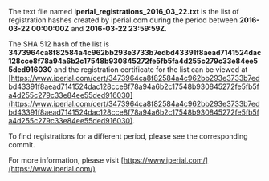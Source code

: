 The text file named **iperial_registrations_2016_03_22.txt** is the list of registration hashes created by iperial.com during the period between **2016-03-22 00:00:00Z** and **2016-03-22 23:59:59Z**.

The SHA 512 hash of the list is **3473964ca8f82584a4c962bb293e3733b7edbd43391f8aead7141524dac128cce8f78a94a6b2c17548b930845272fe5fb5fa4d255c279c33e84ee55ded916030** and the registration certificate for the list can be viewed at [https://www.iperial.com/cert/3473964ca8f82584a4c962bb293e3733b7edbd43391f8aead7141524dac128cce8f78a94a6b2c17548b930845272fe5fb5fa4d255c279c33e84ee55ded916030](https://www.iperial.com/cert/3473964ca8f82584a4c962bb293e3733b7edbd43391f8aead7141524dac128cce8f78a94a6b2c17548b930845272fe5fb5fa4d255c279c33e84ee55ded916030).

To find registrations for a different period, please see the corresponding commit.

For more information, please visit [https://www.iperial.com/](https://www.iperial.com/)
